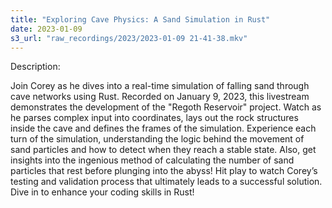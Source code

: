 ```yaml
---
title: "Exploring Cave Physics: A Sand Simulation in Rust"
date: 2023-01-09
s3_url: "raw_recordings/2023/2023-01-09 21-41-38.mkv"
---
```


Description:

Join Corey as he dives into a real-time simulation of falling sand through cave networks using Rust. Recorded on January 9, 2023, this livestream demonstrates the development of the "Regoth Reservoir" project. Watch as he parses complex input into coordinates, lays out the rock structures inside the cave and defines the frames of the simulation. Experience each turn of the simulation, understanding the logic behind the movement of sand particles and how to detect when they reach a stable state. Also, get insights into the ingenious method of calculating the number of sand particles that rest before plunging into the abyss! Hit play to watch Corey’s testing and validation process that ultimately leads to a successful solution. Dive in to enhance your coding skills in Rust!
